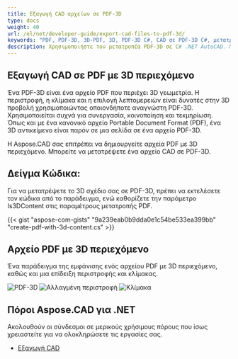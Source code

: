 ```yaml
---
title: Εξαγωγή CAD αρχείων σε PDF-3D
type: docs
weight: 40
url: /el/net/developer-guide/export-cad-files-to-pdf-3d/
keywords: "PDF, PDF-3D, 3D-PDF, 3D, PDF-3D C#, CAD σε PDF-3D C#, μετατροπή AutoCAD, μετατροπή autocad σε pdf-3d"
description: Χρησιμοποιήστε τον μετατροπέα PDF-3D σε C# .NET AutoCAD. Μπορείτε να μετατρέψετε ένα 3D μοντέλο σε PDF-3D σε C# .NET επίσης.
---
```


## **Εξαγωγή CAD σε PDF με 3D περιεχόμενο**

Ένα PDF-3D είναι ένα αρχείο PDF που περιέχει 3D γεωμετρία. Η περιστροφή, η κλίμακα και η επιλογή λεπτομερειών είναι δυνατές στην 3D προβολή χρησιμοποιώντας οποιονδήποτε αναγνώστη PDF-3D. Χρησιμοποιείται συχνά για συνεργασία, κοινοποίηση και τεκμηρίωση. Όπως και με ένα κανονικό αρχείο Portable Document Format (PDF), ένα 3D αντικείμενο είναι παρόν σε μια σελίδα σε ένα αρχείο PDF-3D.

Η Aspose.CAD σας επιτρέπει να δημιουργείτε αρχεία PDF με 3D περιεχόμενο. Μπορείτε να μετατρέψετε ένα αρχείο CAD σε PDF-3D.

## **Δείγμα Κώδικα:**

Για να μετατρέψετε το 3D σχέδιο σας σε PDF-3D, πρέπει να εκτελέσετε τον κώδικα από το παράδειγμα, ενώ καθορίζετε την παράμετρο Is3DContent στις παραμέτρους μετατροπής PDF.

{{< gist "aspose-com-gists" "9a239eab0b9dda0e1c54be533ea399bb" "create-pdf-with-3d-content.cs" >}}

## **Αρχείο PDF με 3D περιεχόμενο**

Ένα παράδειγμα της εμφάνισης ενός αρχείου PDF με 3D περιεχόμενο, καθώς και μια επίδειξη περιστροφής και κλίμακας.

![PDF-3D](/cad/_assets/guide/pdf-3d/result.png)
![Αλλαγμένη περιστροφή](/cad/_assets/guide/pdf-3d/rotate.png)
![Κλίμακα](/cad/_assets/guide/pdf-3d/scaling.png)

## **Πόροι Aspose.CAD για .NET**

Ακολουθούν οι σύνδεσμοι σε μερικούς χρήσιμους πόρους που ίσως χρειαστείτε για να ολοκληρώσετε τις εργασίες σας.

- [Εξαγωγή CAD](/el/cad/net/exporting-cad/)
